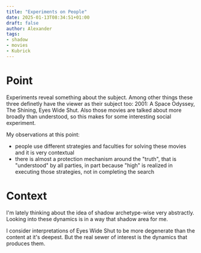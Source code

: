 ```yaml
---
title: "Experiments on People"
date: 2025-01-13T08:34:51+01:00
draft: false
author: Alexander
tags:
- shadow
- movies
- Kubrick
---
```


# Point

Experiments reveal something about the subject.
Among other things these three definetly have the viewer as their subject too: 2001: A Space Odyssey, The Shining, Eyes Wide Shut.
Also those movies are talked about more broadly than understood, so this makes for some interesting social experiment.

My observations at this point:

- people use different strategies and faculties for solving these movies and it is very contextual
- there is almost a protection mechanism around the "truth", that is "understood" by all parties, in part because "high" is realized in executing those strategies, not in completing the search

# Context

I'm lately thinking about the idea of shadow archetype-wise very abstractly.
Looking into these dynamics is in a way that shadow area for me.

I consider interpretations of Eyes Wide Shut to be more degenerate than the content at it's deepest.
But the real sewer of interest is the dynamics that produces them.
